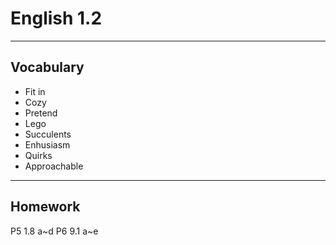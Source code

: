 # English 1.2
---
## Vocabulary
+ Fit in
+ Cozy
+ Pretend
+ Lego
+ Succulents
+ Enhusiasm
+ Quirks
+ Approachable
---
## Homework
P5 1.8 a~d
P6 9.1 a~e
